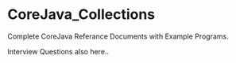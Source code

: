 # CoreJava_Collections

Complete CoreJava Referance Documents with Example Programs.


Interview Questions also here..
